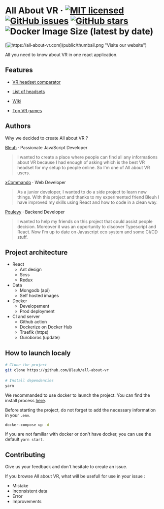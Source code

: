 # All About VR &middot; [![MIT licensed](https://img.shields.io/badge/license-MIT-brightgreen.svg)](LICENSE) [![GitHub issues](https://img.shields.io/github/issues/Bleuh/all-about-vr)](https://github.com/Bleuh/all-about-vr/issues) [![GitHub stars](https://img.shields.io/github/stars/Bleuh/all-about-vr)](https://github.com/Bleuh/all-about-vr/stargazers) ![Docker Image Size (latest by date)](https://img.shields.io/docker/image-size/bleuh/all-about-vr)

[![https://all-about-vr.com](public/thumbail.png "Visite our website")](https://all-about-vr.com)

All you need to know about VR in one react application.

## Features

- [VR headset comparator](https://all-about-vr.com)

- [List of headsets](https://all-about-vr.com/headsets)

- [Wiki](https://all-about-vr.com/wiki)

- [Top VR games](https://all-about-vr.com/vr-games)

## Authors

Why we decided to create All about VR ?

[Bleuh](https://bastien.hezflix.com/) &middot; Passionate JavaScript Developer

> I wanted to create a place where people can find all any informations about VR because I had enough of asking which is the best VR headset for my setup to people online. So I'm one of All about VR users.

[xCommando](https://github.com/xxxCommando) &middot; Web Developer

> As a junior developer, I wanted to do a side project to learn new things. With this project and thanks to my experimented friend Bleuh I have improved my skills using React and how to code in a clean way.

[Pouleyy](https://github.com/Pouleyy) &middot; Backend Developer

> I wanted to help my friends on this project that could assist people decision. Moreover it was an opportunity to discover Typescript and React. Now I'm up to date on Javascript eco system and some CI/CD stuff.

## Project architecture

- React
  - Ant design
  - Scss
  - Redux
- Data
  - Mongodb (api)
  - Self hosted images
- Docker
  - Developement
  - Prod deployment
- CI and server
  - Github action
  - Dockerize on Docker Hub
  - Traefik (https)
  - Ouroboros (update)

## How to launch localy

```bash
# Clone the project
git clone https://github.com/Bleuh/all-about-vr

# Install dependencies
yarn
```

We recommanded to use docker to launch the project.
You can find the install process [here](https://docs.docker.com/get-docker/).

Before starting the project, do not forget to add the necessary information in your `.env`.

```bash
docker-compose up -d
```

If you are not familiar with docker or don't have docker, you can use the default `yarn start`.

## Contributing

Give us your feedback and don't hesitate to create an issue.

If you browse All about VR, what will be usefull for use in your issue :

- Mistake
- Inconsistent data
- Error
- Improvements
